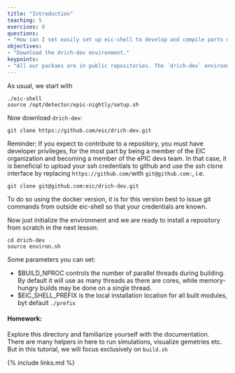 ```yaml
---
title: "Introduction"
teaching: 5
exercises: 0
questions:
- "How can I set easily set up eic-shell to develop and compile parts of the ePIC software stack`?"
objectives:
- "Download the drich-dev environment."
keypoints:
- "All our packaes are in public repositories. The `drich-dev` environment provides helpers to streamline building and setting the PATHs just right."
---
```

As usual, we start with
```
./eic-shell
source /opt/detector/epic-nightly/setup.sh
```

Now download `drich-dev`:
```
git clone https://github.com/eic/drich-dev.git
```
Reminder: If you expect to contribute to a repository, you must have developer privileges, for the most part by being a member of the EIC organization and becoming a member of the ePIC devs team. In that case, it is beneficial to upload your ssh credentials to github and use the ssh clone interface by replacing `https://github.com/`with `git@github.com:`, i.e.
```
git clone git@github.com:eic/drich-dev.git
```
To do so using the docker version, it is for this version best to issue git commands from outside eic-shell so that your credentials are known.

Now just initialize the environment and we are ready to install a repository from scratch in the next lesson:
```
cd drich-dev
source environ.sh
```

Some parameters you can set:
* $BUILD_NPROC controls the number of parallel threads during building. By default it will use as many threads as there are cores, while memory-hungry builds may be done on a single thread.
* $EIC_SHELL_PREFIX is the local installation location for all built modules, byt default `./prefix`


#### Homework:
Explore this directory and familiarize yourself with the documentation. There are many helpers in here to run simulations, visualize gemetries etc. But in this tutorial, we will focus exclusively on `build.sh`



{% include links.md %}

